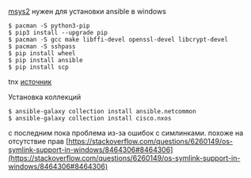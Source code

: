 [msys2](https://www.msys2.org) нужен для установки ansible в windows

```text
$ pacman -S python3-pip
$ pip3 install --upgrade pip
$ pacman -S gcc make libffi-devel openssl-devel libcrypt-devel
$ pacman -S sshpass
$ pip install wheel
$ pip install ansible
$ pip install scp
```
tnx [источник](https://titanwolf.org/Network/Articles/Article?AID=82172110-76b5-4a41-b107-2466bbbf4d9e#gsc.tab=0)

Установка коллекций
```text
$ ansible-galaxy collection install ansible.netcommon
$ ansible-galaxy collection install cisco.nxos
```
с последним пока проблема из-за ошибок с симлинками. похоже на отсутствие прав
[https://stackoverflow.com/questions/6260149/os-symlink-support-in-windows/8464306#8464306](https://stackoverflow.com/questions/6260149/os-symlink-support-in-windows/8464306#8464306)
